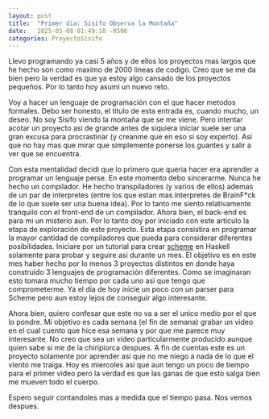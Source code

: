 ```yaml
---
layout: post
title:  "Primer dia: Sisifo Observa la Montaña"
date:   2025-05-08 01:49:10 -0500
categories: ProyectoSisifo
---
```


Llevo programando ya casi 5 años y de ellos los proyectos mas largos que he hecho
son como maximo de 2000 lineas de codigo. Creo que se me da bien pero la verdad es que
ya estoy algo cansado de los proyectos pequeños. Por lo tanto hoy asumi un nuevo reto.

Voy a hacer un lenguaje de programación con el que hacer metodos formales. Debo ser
honesto, el titulo de esta entrada es, cuando mucho, un deseo. No soy Sisifo viendo
la montaña que se me viene. Pero intentar acotar un proyecto asi de grande antes de
siquiera iniciar suele ser una gran
excusa para procrastinar (y creanme que en eso si soy experto). Asi que no hay mas que mirar
que simplemente ponerse los guantes y salir a ver que se encuentra.

Con esta mentalidad decidi que lo primero que queria hacer era aprender a programar un
lenguaje perse. En este momento debo sincerarme. Nunca he hecho un compilador. He hecho
transpiladores (y varios de ellos) ademas de un par de interpretes (entre los que estan
mas interpretes de BrainF*ck de lo que suele ser una buena idea). Por lo tanto me siento
relativamente tranquilo con el front-end de un compilador. Ahora bien, el back-end es para
mi un misterio aun. Por lo tanto doy por iniciado con este articulo la etapa de exploración
de este proyecto. Esta etapa consistira en programar la mayor cantidad de compiladores que
pueda para considerar diferentes posibilidades. Iniciare por un tutorial para crear
[scheme](https://en.wikibooks.org/wiki/Write_Yourself_a_Scheme_in_48_Hours) en
Haskell solamente para probar y seguire asi durante un mes. El objetivo es en este mes
haber hecho por lo menos 3 proyectos distintos en donde haya construido 3 lenguajes de
programación diferentes. Como se imaginaran esto tomara mucho tiempo por cada uno asi que
tengo que comprometerme. Ya el dia de hoy inicie un
poco
con un parser para Scheme pero aun estoy lejos de conseguir algo interesante.

Ahora bien, quiero confesar que este no va a ser el unico medio por el que lo pondre. Mi objetivo es
cada semana (el fin de semana) grabar un video en el cual cuento que hice esa semana y por que me parece
muy interesante. No creo que sea un video particularmente producido aunque quien sabe si me de la
chiripiorca despues. A fin de cuentas este es un proyecto solamente por aprender asi que no me niego
a nada de lo que el viento me traiga. Hoy es miercoles asi que aun tengo un poco de tiempo para
el primer video pero la verdad es que las ganas de que esto salga bien me mueven todo el cuerpo.

Espero seguir contandoles mas a medida que el tiempo pasa. Nos vemos despues.
